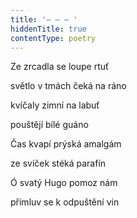 ```yaml
---
title: '– – – '
hiddenTitle: true
contentType: poetry
---
```


<section>

Ze zrcadla se loupe rtuť

světlo v tmách čeká na ráno

kvíčaly zimní na labuť

pouštějí bílé guáno

Čas kvapí prýská amalgám

ze svíček stéká parafín

Ó svatý Hugo pomoz nám

přimluv se k odpuštění vin

</section>
